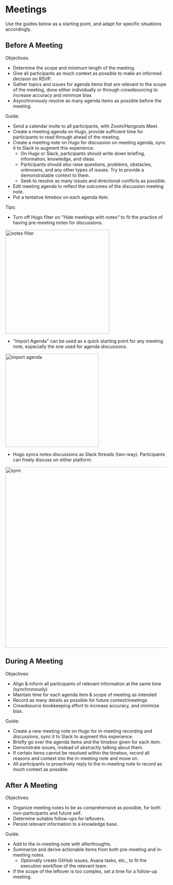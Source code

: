 # Meetings

Use the guides below as a starting point, and adapt for specific situations accordingly.

## Before A Meeting

Objectives:
- Determine the scope and minimum length of the meeting.
- Give all participants as much context as possible to make an informed decision on RSVP.
- Gather topics and issues for agenda items that are relevant to the scope of the meeting,
done either individually or through crowdsourcing to increase accuracy and minimize bias
- Asynchronously resolve as many agenda items as possible before the meeting.

Guide:
- Send a calendar invite to all participants, with Zoom/Hangouts Meet.
- Create a meeting agenda on Hugo, provide sufficient time for participants to read through ahead of the meeting.
- Create a meeting note on Hugo for discussion on meeting agenda, sync it to Slack to augment this experience.
    - On Hugo or Slack, participants should write down briefing, information, knowledge, and ideas.
    - Participants should also raise questions, problems, obstacles, unknowns, and any other types of issues. Try to provide a demonstratable context to them.
    - Seek to resolve as many issues and directional conflicts as possible.
- Edit meeting agenda to reflect the outcomes of the discussion meeting note.
- Put a tentative timebox on each agenda item.

Tips:
- Turn off Hugo filter on "Hide meetings with notes" to fit the practice of having pre-meeting notes for discussions.

<img width="323" alt="notes filter" src="https://user-images.githubusercontent.com/2837532/76785553-0a0e1980-678c-11ea-8878-ece9c06c930e.png">

- "Import Agenda" can be used as a quick starting point for any meeting note, especially the one used for agenda discussions.

<img width="290" alt="import agenda" src="https://user-images.githubusercontent.com/2837532/76816543-e58b5f00-67d6-11ea-893a-a411a4a24bf8.png">

- Hugo syncs notes discussions as Slack threads (two-way). Participants can freely discuss on either platform.

<img width="562" alt="sync" src="https://user-images.githubusercontent.com/2837532/76794286-0d5dd100-679d-11ea-80b9-2077e2c6ce3f.png">

## During A Meeting

Objectives:
- Align & inform all participants of relevant information at the same time (synchronously)
- Maintain time for each agenda item & scope of meeting as intended
- Record as many details as possible for future context/meetings
- Crowdsource bookkeeping effort to increase accuracy, and minimize bias.

Guide:
- Create a new meeting note on Hugo for in-meeting recording and discussions, sync it to Slack to augment this experience.
- Briefly go over the agenda items and the timebox given for each item.
- Demonstrate issues, instead of abstractly talking about them.
- If certain items cannot be resolved within the timebox, record all reasons and context into the in-meeting note and move on.
- All participants to proactively reply to the in-meeting note to record as much context as possible.

## After A Meeting

Objectives:
- Organize meeting notes to be as comprehensive as possible, for both non-participants and future self.
- Determine suitable follow-ups for leftovers.
- Persist relevant information to a knowledge base.

Guide:
- Add to the in-meeting note with afterthoughts.
- Summarize and derive actionable items from both pre-meeting and in-meeting notes.
    - Optionally create GitHub issues, Asana tasks, etc., to fit the execution workflow of the relevant team.
- If the scope of the leftover is too complex, set a time for a follow-up meeting.
